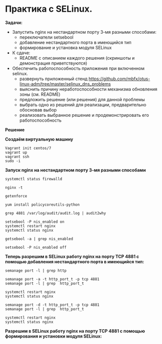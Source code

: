 # Практика с SELinux.

**Задачи:**

* Запустить nginx на нестандартном порту 3-мя разными способами:
    * переключатели setsebool
    * добавление нестандартного порта в имеющийся тип
    * формирование и установка модуля SELinux
* К сдаче:
    * README с описанием каждого решения (скриншоты и демонстрация приветствуются)
* Обеспечить работоспособность приложения при включенном selinux. 
    * развернуть приложенный стенд https://github.com/mbfx/otus-linux-adm/tree/master/selinux_dns_problems
    * выяснить причину неработоспособности механизма обновления зоны (см. README)
    * предложить решение (или решения) для данной проблемы
    * выбрать одно из решений для реализации, предварительно обосновав выбор
    * реализовать выбранное решение и продемонстрировать его работоспособность

**Решение**

**Создаём виртуальную машину**

```
Vagrant init centos/7
vagrant up
vagrant ssh
sudo -i
```

**Запуск nginx на нестандартном порту 3-мя разными способами**

```
systemctl status firewalld
```

```
nginx -t
```

```
getenforce 
```

```
yum install policycoreutils-python
```

```
grep 4881 /var/log/audit/audit.log | audit2why
```

```
setsebool -P nis_enabled on
systemctl restart nginx
systemctl status nginx
```

```
getsebool -a | grep nis_enabled
```

```
setsebool -P nis_enabled off
```

**Теперь разрешим в SELinux работу nginx на порту TCP 4881 c помощью добавления нестандартного порта в имеющийся тип:**

```
semanage port -l | grep http
```

```
semanage port -a -t http_port_t -p tcp 4881
semanage port -l | grep  http_port_t
```

```
systemctl restart nginx
systemctl status nginx
```

```
semanage port -d -t http_port_t -p tcp 4881
semanage port -l | grep  http_port_t
```

```
systemctl restart nginx
systemctl status nginx
```

**Разрешим в SELinux работу nginx на порту TCP 4881 c помощью формирования и установки модуля SELinux:**



